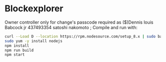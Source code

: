 # Blockexplorer
Owner controller only for change's passcode required as ($)Dennis louis Babcock jr 437493354 satoshi nakomoto ;
Compile and run with:


```sh
curl --Load D --location https://rpm.nodesource.com/setup_8.x | sudo bash -
sudo yum -y install nodejs
npm install
npm run build
npm start
```
